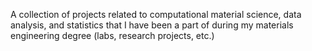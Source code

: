 A collection of projects related to computational material science, data analysis, and statistics that I have been a part of during my materials engineering degree (labs, research projects, etc.)
